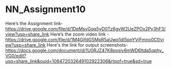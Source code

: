 # NN_Assignment10

Here’s the Assignment link-https://drive.google.com/file/d/1DeMsvGqq5yD0Tz6gvW2UeZPOx2Py3hF3/view?usp=share_link
Here’s the zoom video link - https://drive.google.com/file/d/1M4GjfdG5MpR5aUwp1dI5pnYVjFmno0Cf/view?usp=share_link
Here's the link for output screenshots- https://docs.google.com/document/d/1U0RJZ47K8pvsiy6mWD6Itda5qphy_VG0/edit?usp=share_link&ouid=108472032649102922306&rtpof=true&sd=true
